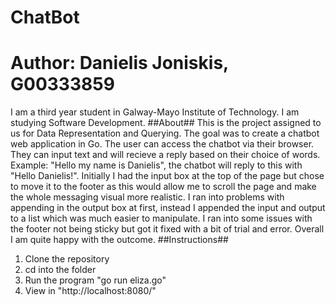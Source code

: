 # ChatBot #
# Author: Danielis Joniskis, G00333859 #
I am a third year student in Galway-Mayo Institute of Technology. I am studying Software Development.
##About##
This is the project assigned to us for Data Representation and Querying. The goal was to create a chatbot web application in Go. The user can access the chatbot via their browser. They can input text and will recieve a reply based on their choice of words. Example: "Hello my name is Danielis", the chatbot will reply to this with "Hello Danielis!". Initially I had the input box at the top of the page but chose to move it to the footer as this would allow me to scroll the page and make the whole messaging visual more realistic. I ran into problems with appending in the output box at first, instead I appended the input and output to a list which was much easier to manipulate. I ran into some issues with the footer not being sticky but got it fixed with a bit of trial and error. Overall I am quite happy with the outcome.
##Instructions##
1. Clone the repository
2. cd into the folder
3. Run the program "go run eliza.go"
4. View in "http://localhost:8080/"